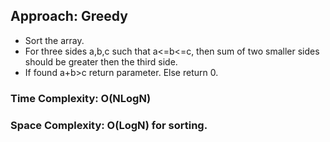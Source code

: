 ## Approach: Greedy
* Sort the array.
* For three sides a,b,c such that a<=b<=c, then sum of two smaller sides should be greater then the third side.
* If found a+b>c return parameter. Else return 0.
​
### Time Complexity: O(NLogN)
### Space Complexity: O(LogN) for sorting.